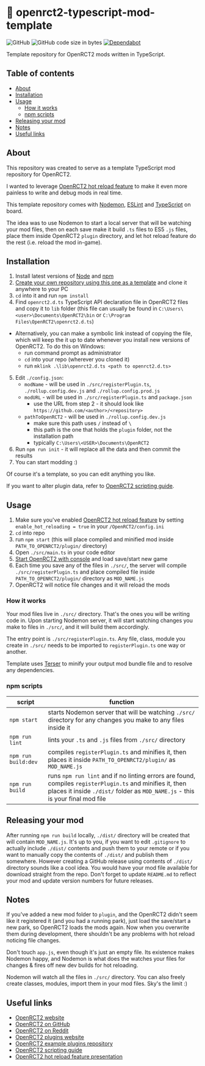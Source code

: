 # 🎢 openrct2-typescript-mod-template
![GitHub](https://img.shields.io/github/license/wisnia74/openrct2-typescript-mod-template) ![GitHub code size in bytes](https://img.shields.io/github/languages/code-size/wisnia74/openrct2-typescript-mod-template) [![Dependabot](https://badgen.net/badge/Dependabot/enabled/green?icon=dependabot)](https://dependabot.com/)

Template repository for OpenRCT2 mods written in TypeScript.

## Table of contents
  * [About](#about)
  * [Installation](#installation)
  * [Usage](#usage)
     * [How it works](#how-it-works)
     * [npm scripts](#npm-scripts)
  * [Releasing your mod](#releasing-your-mod)
  * [Notes](#notes)
  * [Useful links](#useful-links)

## About

This repository was created to serve as a template TypeScript mod repository for OpenRCT2.

I wanted to leverage [OpenRCT2 hot reload feature](https://github.com/OpenRCT2/OpenRCT2/blob/master/distribution/scripting.md#writing-scripts) to make it even more painless to write and debug mods in real time.

This template repository comes with [Nodemon](https://nodemon.io/), [ESLint](https://eslint.org/) and [TypeScript](https://www.typescriptlang.org/) on board.

The idea was to use Nodemon to start a local server that will be watching your mod files, then on each save make it build `.ts` files to ES5 `.js` files, place them inside OpenRCT2 `plugin` directory, and let hot reload feature do the rest (i.e. reload the mod in-game).

## Installation

1. Install latest versions of [Node](https://nodejs.org/en/) and [npm](https://www.npmjs.com/get-npm)
2. [Create your own repository using this one as a template](https://docs.github.com/en/free-pro-team@latest/github/creating-cloning-and-archiving-repositories/creating-a-repository-from-a-template) and clone it anywhere to your PC
3. `cd` into it and run `npm install`
4. Find `openrct2.d.ts` TypeScript API declaration file in OpenRCT2 files and copy it to `lib` folder (this file can usually be found in `C:\Users\<user>\Documents\OpenRCT2\bin` or `C:\Program Files\OpenRCT2\openrct2.d.ts`)
  - Alternatively, you can make a symbolic link instead of copying the file, which will keep the it up to date whenever you install new versions of OpenRCT2. To do this on Windows:
    - run command prompt as administrator
    - `cd` into your repo (wherever you cloned it)
    - run `mklink .\lib\openrct2.d.ts <path to openrct2.d.ts>`  
5. Edit `./config.json`:
    - `modName` - will be used in `./src/registerPlugin.ts`, `./rollup.config.dev.js` and `./rollup.config.prod.js`
    - `modURL` - will be used in `./src/registerPlugin.ts` and `package.json`
      - use the URL from step 2 - it should look like `https://github.com/<author>/<repository>`
    - `pathToOpenRCT2` - will be used in `./rollup.config.dev.js`
      - make sure this path uses `/` instead of `\`
      - this path is the one that holds the `plugin` folder, not the installation path
      - typically `C:\Users\<USER>\Documents\OpenRCT2`
6. Run `npm run init` - it will replace all the data and then commit the results
7. You can start modding :)

Of course it's a template, so you can edit anything you like.

If you want to alter plugin data, refer to [OpenRCT2 scripting guide](https://github.com/OpenRCT2/OpenRCT2/blob/master/distribution/scripting.md).

## Usage

1. Make sure you've enabled [OpenRCT2 hot reload feature](https://github.com/OpenRCT2/OpenRCT2/blob/master/distribution/scripting.md#writing-scripts) by setting `enable_hot_reloading = true` in your `/OpenRCT2/config.ini`
2. `cd` into repo
3. run `npm start` (this will place compiled and minified mod inside `PATH_TO_OPENRCT2/plugin/` directory)
4. Open `./src/main.ts` in your code editor
5. [Start OpenRCT2 with console](https://github.com/OpenRCT2/OpenRCT2/blob/master/distribution/scripting.md#writing-scripts) and load save/start new game
6. Each time you save any of the files in `./src/`, the server will compile `./src/registerPlugin.ts` and place compiled file inside `PATH_TO_OPENRCT2/plugin/` directory as `MOD_NAME.js`
7. OpenRCT2 will notice file changes and it will reload the mods

### How it works

Your mod files live in `./src/` directory. That's the ones you will be writing code in.
Upon starting Nodemon server, it will start watching changes you make to files in `./src/`, and it will build them accordingly.

The entry point is `./src/registerPlugin.ts`. Any file, class, module you create in `./src/` needs to be imported to `registerPlugin.ts` one way or another.

Template uses [Terser](https://github.com/terser/terser) to minify your output mod bundle file and to resolve any dependencies.

### npm scripts

|script|function|
|--|--|
|`npm start`|starts Nodemon server that will be watching `./src/` directory for any changes you make to any files inside it|
|`npm run lint`|lints your `.ts` and `.js` files from `./src/` directory|
|`npm run build:dev`|compiles `registerPlugin.ts` and minifies it, then places it inside `PATH_TO_OPENRCT2/plugin/` as `MOD_NAME.js`|
|`npm run build`|runs `npm run lint` and if no linting errors are found, compiles `registerPlugin.ts` and minifies it, then places it inside `./dist/` folder as `MOD_NAME.js` - this is your final mod file|

## Releasing your mod

After running `npm run build` locally, `./dist/` directory will be created that will contain `MOD_NAME.js`.
It's up to you, if you want to edit `.gitignore` to actually include `./dist/` contents and push them to your remote or if you want to manually copy the contents of `./dist/` and publish them somewhere. However creating a GitHub release using contents of `./dist/` directory sounds like a cool idea. You would have your mod file available for download straight from the repo.
Don't forget to update `README.md` to reflect your mod and update version numbers for future releases.

## Notes

If you've added a new mod folder to `plugin`, and the OpenRCT2 didn't seem like it registered it (and you had a running park), just load the save/start a new park, so OpenRCT2 loads the mods again. Now when you overwrite them during development, there shouldn't be any problems with hot reload noticing file changes.

Don't touch `app.js`, even though it's just an empty file. Its existence makes Nodemon happy, and Nodemon is what does the watches your files for changes & fires off new dev builds for hot reloading.

Nodemon will watch all the files in `./src/` directory. You can also freely create classes, modules, import them in your mod files.
Sky's the limit :)

## Useful links

- [OpenRCT2 website](https://openrct2.io/)
- [OpenRCT2 on GitHub](https://github.com/OpenRCT2)
- [OpenRCT2 on Reddit](https://www.reddit.com/r/openrct2)
- [OpenRCT2 plugins website](https://openrct2plugins.org/)
- [OpenRCT2 example plugins repository](https://github.com/OpenRCT2/plugin-samples)
- [OpenRCT2 scripting guide](https://github.com/OpenRCT2/OpenRCT2/blob/develop/distribution/scripting.md)
- [OpenRCT2 hot reload feature presentation](https://www.youtube.com/watch?v=jmjWzEhmDjk)
